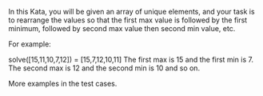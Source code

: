 In this Kata, you will be given an array of unique elements, and your task is to rearrange the values so that the first max value is followed by the first minimum, followed by second max value then second min value, etc.

For example:

solve([15,11,10,7,12]) = [15,7,12,10,11]
The first max is 15 and the first min is 7. The second max is 12 and the second min is 10 and so on.

More examples in the test cases.
